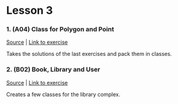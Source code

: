 # Lesson 3

### 1. (A04) Class for Polygon and Point
[Source](./A04_polygon_point_class/) | [Link to exercise](http://fsr.github.io/csharp-lessons/exercises/A04_polygon_point_class.html)

Takes the solutions of the last exercises and pack them in classes.

### 2. (B02) Book, Library and User
[Source](./B01_book_library_user/) | [Link to exercise](http://fsr.github.io/csharp-lessons/exercises/B01_book_library_user.html)

Creates a few classes for the library complex.